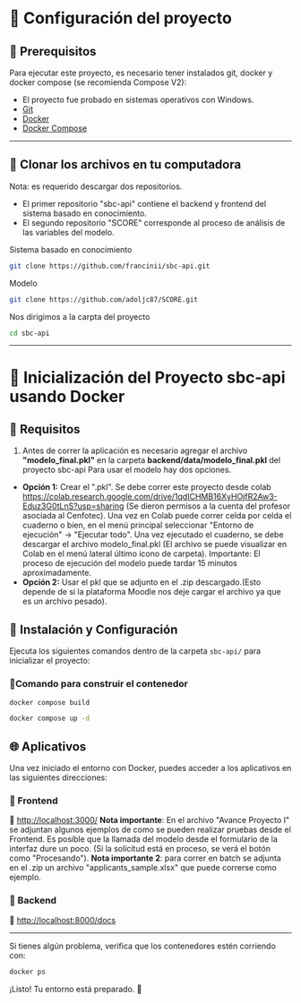 
# 🚀 Configuración del proyecto


## 📌 Prerequisitos
Para ejecutar este proyecto, es necesario tener instalados git, docker y docker compose (se recomienda Compose V2):
- El proyecto fue probado en sistemas operativos con Windows.
- [Git](https://git-scm.com/downloads)
- [Docker](https://www.docker.com/get-started/)
- [Docker Compose](https://docs.docker.com/compose/install/)
--- 

## 📌 Clonar los archivos en tu computadora
Nota: es requerido descargar dos repositorios. 
- El primer repositorio "sbc-api" contiene el backend y frontend del sistema basado en conocimiento. 
- El segundo repositorio "SCORE" corresponde al proceso de análisis de las variables del modelo.



Sistema basado en conocimiento
```sh
git clone https://github.com/francinii/sbc-api.git
```

Modelo
```sh
git clone https://github.com/adoljc87/SCORE.git
```
Nos dirigimos a la carpta del proyecto

```sh
cd sbc-api
```
---
# 🚀 Inicialización del Proyecto sbc-api usando Docker
## 📂 Requisitos
1. Antes de correr la aplicación es necesario agregar el archivo **"modelo_final.pkl"** en la carpeta **backend/data/modelo_final.pkl** del proyecto sbc-api
Para usar el modelo hay dos opciones. 
- **Opción 1:** Crear el ".pkl". Se debe correr este proyecto desde colab https://colab.research.google.com/drive/1qdICHMB16XyHOjfR2Aw3-Eduz3G0tLnS?usp=sharing (Se dieron permisos a la cuenta del profesor asociada al Cenfotec). Una vez en Colab puede correr celda por celda el cuaderno o bien, en el menú principal seleccionar "Entorno de ejecución" -> "Ejecutar todo".
Una vez ejecutado el cuaderno, se debe descargar el archivo modelo_final.pkl (El archivo se puede visualizar en Colab en el menú lateral último icono de carpeta).
Importante: El proceso de ejecución del modelo puede tardar 15 minutos aproximadamente.
- **Opción 2:** Usar el pkl que se adjunto en el .zip descargado.(Esto depende de si la plataforma Moodle nos deje cargar el archivo ya que es un archivo pesado).


## 📂 Instalación y Configuración
Ejecuta los siguientes comandos dentro de la carpeta `sbc-api/` para inicializar el proyecto:

### 🔹Comando para construir el contenedor

```sh
docker compose build
```
```sh
docker compose up -d
```

## 🌐 Aplicativos
Una vez iniciado el entorno con Docker, puedes acceder a los aplicativos en las siguientes direcciones:

### 🔹 Frontend
📍 [http://localhost:3000/](http://localhost:3000/)
**Nota importante**: En el archivo "Avance Proyecto I" se adjuntan algunos ejemplos de como se pueden realizar pruebas desde el Frontend.
Es posible que la llamada del modelo desde el formulario de la interfaz dure un poco. (Si la solicitud está en proceso, se verá el botón como "Procesando").
**Nota importante 2**: para correr en batch se adjunta en el .zip un archivo "applicants_sample.xlsx" que puede correrse como ejemplo.


### 🔹 Backend
📍 [http://localhost:8000/docs](http://localhost:8000/docs)

---
Si tienes algún problema, verifica que los contenedores estén corriendo con:

```sh
docker ps
```
¡Listo! Tu entorno está preparado. 🚀